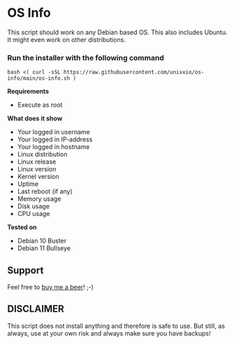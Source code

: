 # OS Info

This script should work on any Debian based OS. This also includes Ubuntu. It might even work on other distributions.

### Run the installer with the following command
```
bash <( curl -sSL https://raw.githubusercontent.com/unixxio/os-info/main/os-info.sh )
```

**Requirements**
* Execute as root

**What does it show**
* Your logged in username
* Your logged in IP-address
* Your logged in hostname
* Linux distribution
* Linux release
* Linux version
* Kernel version
* Uptime
* Last reboot (if any)
* Memory usage
* Disk usage
* CPU usage

**Tested on**
* Debian 10 Buster
* Debian 11 Bullseye

## Support
Feel free to [buy me a beer](https://paypal.me/sonnymeijer)! ;-)

## DISCLAIMER
This script does not install anything and therefore is safe to use. But still, as always, use at your own risk and always make sure you have backups!
